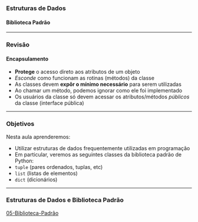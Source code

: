 ### Estruturas de Dados
#### Biblioteca Padrão
---

### Revisão 

#### Encapsulamento
- __Protege__ o acesso direto aos atributos de um objeto
- *Esconde* como funcionam as rotinas (métodos) da classe
- As classes devem __expôr o mínimo necessário__ para serem utilizadas
- Ao chamar um método, podemos ignorar como ele foi implementado
- Os usuários da classe só devem acessar os atributos/métodos *públicos* da classe (interface pública)
---

### Objetivos

Nesta aula aprenderemos:
- Utilizar estruturas de dados frequentemente utilizadas em programação
- Em particular, veremos as seguintes classes da biblioteca padrão de Python:
- ```tuple``` (pares ordenados, tuplas, etc)
- ```list``` (listas de elementos)
- ```dict``` (dicionários)
--- 

### Estruturas de Dados e Biblioteca Padrão
[05-Biblioteca-Padrão](05-Biblioteca-Padrao.ipynb)
